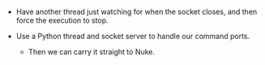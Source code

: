 - Have another thread just watching for when the socket closes, and then force the execution to stop.

- Use a Python thread and socket server to handle our command ports.
    - Then we can carry it straight to Nuke.
